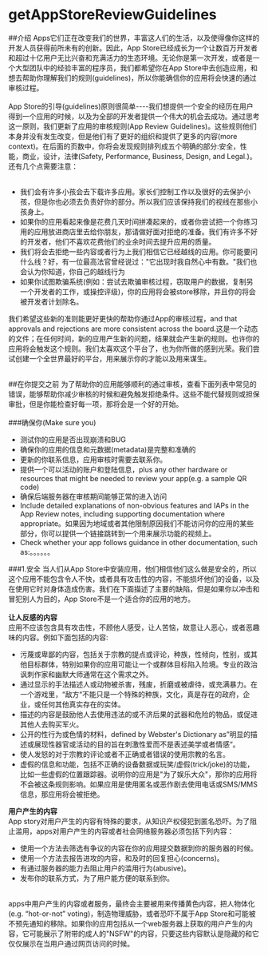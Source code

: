 # getAppStoreReviewGuidelines
##介绍
Apps它们正在改变我们的世界，丰富这人们的生活，以及使得像你这样的开发人员获得前所未有的创新。因此，App Store已经成长为一个让数百万开发者和超过十亿用户无比兴奋和充满活力的生态环境。无论你是第一次开发，或者是一个大型团队中的经验丰富的程序员，我们都希望你在App Store中去创造应用，和想去帮助你理解我们的规则(guidelines)，所以你能确信你的应用将会快速的通过审核过程。<br>
<br>
App Store的引导(guidelines)原则很简单----我们想提供一个安全的经历在用户得到一个应用的时候，以及为全部的开发者提供一个伟大的机会去成功。通过思考这一原则，我们更新了应用的审核规则(App Review Guidelines)。这些规则他们本身并没有发生改变，但是他们有了更好的组织和提供了更多的内容(more context)。在后面的页数中，你将会发现规则排列成五个明确的部分:安全，性能，商业，设计，法律(Safety, Performance, Business, Design, and Legal.)。还有几个点需要注意：<br>
<br>
- 我们会有许多小孩会去下载许多应用。家长们控制工作以及很好的去保护小孩，但是你也必须去负责好你的部分。所以我们应该保持我们的视线在那些小孩身上。
- 如果你的应用看起来像是花费几天时间拼凑起来的，或者你尝试把一个你练习用的应用放进商店里去给你朋友，那请做好面对拒绝的准备。我们有许多不好的开发者，他们不喜欢花费他们的业余时间去提升应用的质量。
- 我们将会去拒绝一些内容或者行为上我们相信它已经越线的应用。你可能要问什么线？好，有一位最高法官曾经说过："它出现时我自然心中有数。"我们也会认为你知道，你自己的越线行为
- 如果你试图欺骗系统(例如：尝试去欺骗审核过程，窃取用户的数据，复制另一个开发者的工作，或操控评级)，你的应用将会被store移除，并且你的将会被开发者计划除名。

我们希望这些新的准则能更好更快的帮助你通过App的审核过程，and that approvals and rejections are more consistent across the board.这是一个动态的文件；在任何时间，新的应用产生新的问题，结果就会产生新的规则。也许你的应用将会触发这个规则。我们太喜欢这个平台了，也为你所做的感到光荣。我们尝试创建一个全世界最好的平台，用来展示你的才能以及用来谋生。<br>
<br>

##在你提交之前
为了帮助你的应用能够顺利的通过审核，查看下面列表中常见的错误，能够帮助你减少审核的时候和避免触发拒绝条件。这些不能代替规则或担保审批，但是你能检查好每一项，那将会是一个好的开始。<br>
<br>
###确保你(Make sure you)
- 测试你的应用是否出现崩溃和BUG
- 确保你的应用的信息和元数据(metadata)是完整和准确的
- 更新的你联系信息，应用审核时需要去联系你。
- 提供一个可以活动的账户和登陆信息，plus any other hardware or resources that might be needed to review your app(e.g. a sample QR code)
- 确保后端服务器在审核期间能够正常的进入访问
- Include detailed explanations of non-obvious features and IAPs in the App Review notes, including supporting documentation where appropriate。如果因为地域或者其他限制原因我们不能访问你的应用的某些部分，你可以提供一个链接跳转到一个用来展示功能的视频上。
- Check whether your app follows guidance in other documentation, such as:。。。。。。

###1.安全
当人们从App Store中安装应用，他们相信他们这么做是安全的，所以这个应用不能包含令人不快，或者具有攻击性的内容，不能损坏他们的设备，以及在使用它时对身体造成伤害。我们在下面描述了主要的缺陷，但是如果你以冲击和冒犯别人为目的，App Store不是一个适合你的应用的地方。<br>
<br>
**让人反感的内容**<br>
应用不应该包含具有攻击性，不顾他人感受，让人苦恼，故意让人恶心，或者恶趣味的内容。例如下面包括的内容:<br>
- 污蔑或卑鄙的内容，包括关于宗教的提点或评论，种族，性倾向，性别，或其他目标群体，特别如果你的应用可能让一个或群体目标陷入险境。专业的政治讽刺作家和幽默大师通常在这个需求之外。
- 通过显示的手法描述人或动物被杀害，残废，折磨或被虐待，或充满暴力。在一个游戏里，“敌方“不能只是一个特殊的种族，文化，真是存在的政府，企业，或任何其他真实存在的实体。
- 描述的内容是鼓励他人去使用违法的或不济后果的武器和危险的物品，或促进其他人去购买军火。
- 公开的性行为或色情的材料，defined by Webster's Dictionary as”明显的描述或展现性器官或活动的目的旨在刺激性爱而不是表述美学或者情感“。
- 使人发怒的对于宗教的评论或者不正确或者错误的使用宗教的名言。
- 虚假的信息和功能，包括不正确的设备数据或玩笑/虚假(trick/joke)的功能，比如一些虚假的位置跟踪器。说明你的应用是"为了娱乐大众"，那你的应用将不会被这条规则影响。如果应用是使用匿名或恶作剧去使用电话或SMS/MMS 信息，那应用将会被拒绝。

**用户产生的内容**<br>
App story对用户产生的内容有特殊的要求，从知识产权侵犯到匿名恐吓。为了阻止滥用，apps对用户产生的内容或者社会网络服务器必须包括下列内容：<br>
- 使用一个方法去筛选有争议的内容在你的应用提交数据到你的服务器的时候。
- 使用一个方法去报告进攻的内容，和及时的回复担心(concerns)。
- 有通过服务器的能力去阻止用户的滥用行为(abusive)。
- 发布你的联系方式，为了用户能方便的联系到你。
<br>
apps中用户产生的内容或者服务，最终会主要被用来传播黄色内容，把人物体化(e.g. “hot-or-not” voting)，制造物理威胁，或者恐吓不属于App Store和可能被不预先通知的移除。如果你的应用包括从一个web服务器上获取的用户产生的内容，它可能展示了附带的成人的"NSFW"的内容，只要这些内容默认是隐藏的和它仅仅展示在当用户通过网页访问的时候。


